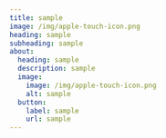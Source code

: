 ```yaml
---
title: sample
image: /img/apple-touch-icon.png
heading: sample
subheading: sample
about:
  heading: sample
  description: sample
  image:
    image: /img/apple-touch-icon.png
    alt: sample
  button:
    label: sample
    url: sample
---
```

